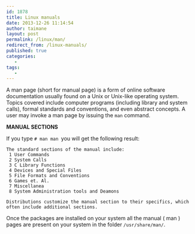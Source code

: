 ```yaml
---
id: 1878
title: Linux manuals
date: 2013-12-26 11:14:54
author: taimane
layout: post
permalink: /linux/man/
redirect_from: /linux-manuals/
published: true
categories:
   -
tags:
   -
---
```

A man page (short for manual page) is a form of online software documentation usually found on a Unix or Unix-like operating system. Topics covered include computer programs (including library and system calls), formal standards and conventions, and even abstract concepts. A user may invoke a man page by issuing the `man` command.


**MANUAL SECTIONS**

If you type <code># man man&nbsp;</code>you will get the following result:

```
The standard sections of the manual include:
 1 User Commands
 2 System Calls
 3 C Library Functions
 4 Devices and Special Files
 5 File Formats and Conventions
 6 Games et. Al.
 7 Miscellanea
 8 System Administration tools and Deamons

Distributions customize the manual section to their specifics, which often include additional sections.
```

Once the packages are installed on your system all the manual ( man ) pages are present on your system in the folder `/usr/share/man/`.


